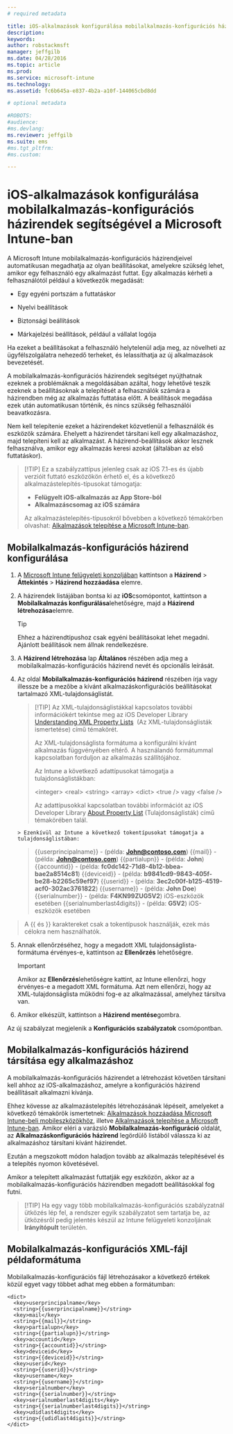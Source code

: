 ```yaml
---
# required metadata

title: iOS-alkalmazások konfigurálása mobilalkalmazás-konfigurációs házirendek segítségével | Microsoft Intune
description:
keywords:
author: robstackmsft
manager: jeffgilb
ms.date: 04/28/2016
ms.topic: article
ms.prod:
ms.service: microsoft-intune
ms.technology:
ms.assetid: fc6b645a-e837-4b2a-a10f-144065cbd8dd

# optional metadata

#ROBOTS:
#audience:
#ms.devlang:
ms.reviewer: jeffgilb
ms.suite: ems
#ms.tgt_pltfrm:
#ms.custom:

---
```


# iOS-alkalmazások konfigurálása mobilalkalmazás-konfigurációs házirendek segítségével a Microsoft Intune-ban
A Microsoft Intune mobilalkalmazás-konfigurációs házirendjeivel automatikusan megadhatja az olyan beállításokat, amelyekre szükség lehet, amikor egy felhasználó egy alkalmazást futtat. Egy alkalmazás kérheti a felhasználótól például a következők megadását:

-   Egy egyéni portszám a futtatáskor

-   Nyelvi beállítások

-   Biztonsági beállítások

-   Márkajelzési beállítások, például a vállalat logója

Ha ezeket a beállításokat a felhasználó helytelenül adja meg, az növelheti az ügyfélszolgálatra nehezedő terheket, és lelassíthatja az új alkalmazások bevezetését.

A mobilalkalmazás-konfigurációs házirendek segítséget nyújthatnak ezeknek a problémáknak a megoldásában azáltal, hogy lehetővé teszik ezeknek a beállításoknak a telepítését a felhasználók számára a házirendben még az alkalmazás futtatása előtt. A beállítások megadása ezek után automatikusan történik, és nincs szükség felhasználói beavatkozásra.

Nem kell telepítenie ezeket a házirendeket közvetlenül a felhasználók és eszközök számára. Ehelyett a házirendet társítani kell egy alkalmazáshoz, majd telepíteni kell az alkalmazást. A házirend-beállítások akkor lesznek felhasználva, amikor egy alkalmazás keresi azokat (általában az első futtatáskor).

> [!TIP] Ez a szabályzattípus jelenleg csak az iOS 7.1-es és újabb verzióit futtató eszközökön érhető el, és a következő alkalmazástelepítés-típusokat támogatja:
> 
> -   **Felügyelt iOS-alkalmazás az App Store-ból**
> -   **Alkalmazáscsomag az iOS számára**
> 
> Az alkalmazástelepítés-típusokról bővebben a következő témakörben olvashat: [Alkalmazások telepítése a Microsoft Intune-ban](deploy-apps.md).

## Mobilalkalmazás-konfigurációs házirend konfigurálása

1.  A [Microsoft Intune felügyeleti konzoljában](https://manage.microsoft.com) kattintson a **Házirend** &gt; **Áttekintés** &gt; **Házirend hozzáadása** elemre.

2.  A házirendek listájában bontsa ki az **iOS**csomópontot, kattintson a **Mobilalkalmazás konfigurálása**lehetőségre, majd a **Házirend létrehozása**elemre.

    > [!TIP]
    > Ehhez a házirendtípushoz csak egyéni beállításokat lehet megadni. Ajánlott beállítások nem állnak rendelkezésre.

3.  A **Házirend létrehozása** lap **Általános** részében adja meg a mobilalkalmazás-konfigurációs házirend nevét és opcionális leírását.

4.  Az oldal **Mobilalkalmazás-konfigurációs házirend** részében írja vagy illessze be a mezőbe a kívánt alkalmazáskonfigurációs beállításokat tartalmazó XML-tulajdonságlistát.

    > [!TIP] Az XML-tulajdonságlistákkal kapcsolatos további információkért tekintse meg az iOS Developer Library [Understanding XML Property Lists](https://developer.apple.com/library/ios/documentation/Cocoa/Conceptual/PropertyLists/UnderstandXMLPlist/UnderstandXMLPlist.html)  (Az XML-tulajdonságlisták ismertetése) című témakörét.
    > 
    > Az XML-tulajdonságlista formátuma a konfigurálni kívánt alkalmazás függvényében eltérő. A használandó formátummal kapcsolatban forduljon az alkalmazás szállítójához.
    > 
    > Az Intune a következő adattípusokat támogatja a tulajdonságlistákban:
    > 
    > &lt;integer&gt;
    > &lt;real&gt;
    > &lt;string&gt;
    > &lt;array&gt;
    > &lt;dict&gt;
    > &lt;true /&gt; vagy &lt;false /&gt;
    > 
    > Az adattípusokkal kapcsolatban további információt az iOS Developer Library [About Property List](https://developer.apple.com/library/ios/documentation/Cocoa/Conceptual/PropertyLists/AboutPropertyLists/AboutPropertyLists.html) (Tulajdonságlisták) című témakörében talál.
    >
        > Ezenkívül az Intune a következő tokentípusokat támogatja a tulajdonságlistában:
    >    
    > \{\{userprincipalname\}\} - (példa: **John@contoso.com**) \{\{mail\}\} - (példa: **John@contoso.com**) \{\{partialupn\}\} - (példa: **John**) \{\{accountid\}\} - (példa: **fc0dc142-71d8-4b12-bbea-bae2a8514c81**) \{\{deviceid\}\} - (példa: **b9841cd9-9843-405f-be28-b2265c59ef97**) \{\{userid\}\} - (példa: **3ec2c00f-b125-4519-acf0-302ac3761822**) \{\{username\}\} - (példa: **John Doe**) \{\{serialnumber\}\} - (példa: **F4KN99ZUG5V2**) iOS-eszközök esetében \{\{serialnumberlast4digits\}\} - (példa: **G5V2**) iOS-eszközök esetében
>
> A \{\{ és \}\} karaktereket csak a tokentípusok használják, ezek más célokra nem használhatók.




5.  Annak ellenőrzéséhez, hogy a megadott XML tulajdonságlista-formátuma érvényes-e, kattintson az **Ellenőrzés** lehetőségre.

    > [!IMPORTANT]
    > Amikor az **Ellenőrzés**lehetőségre kattint, az Intune ellenőrzi, hogy érvényes-e a megadott XML formátuma. Azt nem ellenőrzi, hogy az XML-tulajdonságlista működni fog-e az alkalmazással, amelyhez társítva van.

6.  Amikor elkészült, kattintson a **Házirend mentése**gombra.

Az új szabályzat megjelenik a **Konfigurációs szabályzatok** csomópontban.

## Mobilalkalmazás-konfigurációs házirend társítása egy alkalmazáshoz
A mobilalkalmazás-konfigurációs házirendet a létrehozást követően társítani kell ahhoz az iOS-alkalmazáshoz, amelyre a konfigurációs házirend beállításait alkalmazni kívánja.

Ehhez kövesse az alkalmazástelepítés létrehozásának lépéseit, amelyeket a következő témakörök ismertetnek: [Alkalmazások hozzáadása Microsoft Intune-beli mobileszközökhöz](add-apps-for-mobile-devices-in-microsoft-intune.md), illetve [Alkalmazások telepítése a Microsoft Intune-ban](deploy-apps-in-microsoft-intune.md). Amikor eléri a varázsló **Mobilalkalmazás-konfiguráció** oldalát, az **Alkalmazáskonfigurációs házirend** legördülő listából válassza ki az alkalmazáshoz társítani kívánt házirendet.

Ezután a megszokott módon haladjon tovább az alkalmazás telepítésével és a telepítés nyomon követésével.

Amikor a telepített alkalmazást futtatják egy eszközön, akkor az a mobilalkalmazás-konfigurációs házirendben megadott beállításokkal fog futni.

> [!TIP] Ha egy vagy több mobilalkalmazás-konfigurációs szabályzatnál ütközés lép fel, a rendszer egyik szabályzatot sem tartatja be, az ütközésről pedig jelentés készül az Intune felügyeleti konzoljának **Irányítópult** területén.

## Mobilalkalmazás-konfigurációs XML-fájl példaformátuma

Mobilalkalmazás-konfigurációs fájl létrehozásakor a következő értékek közül egyet vagy többet adhat meg ebben a formátumban:

```
<dict>
  <key>userprincipalname</key>
  <string>{{userprincipalname}}</string>
  <key>mail</key>
  <string>{{mail}}</string>
  <key>partialupn</key>
  <string>{{partialupn}}</string>
  <key>accountid</key>
  <string>{{accountid}}</string>
  <key>deviceid</key>
  <string>{{deviceid}}</string>
  <key>userid</key>
  <string>{{userid}}</string>
  <key>username</key>
  <string>{{username}}</string>
  <key>serialnumber</key>
  <string>{{serialnumber}}</string>
  <key>serialnumberlast4digits</key>
  <string>{{serialnumberlast4digits}}</string>
  <key>udidlast4digits</key>
  <string>{{udidlast4digits}}</string>
</dict>

```




<!--HONumber=Jun16_HO1-->


